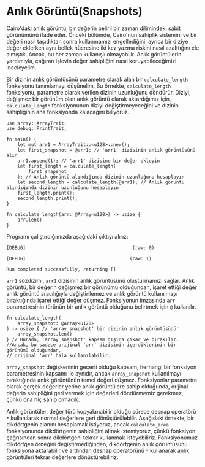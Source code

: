# Anlık Görüntü(Snapshots) #

Cairo'daki anlık görüntü, bir değerin belirli bir zaman dilimindeki sabit görünümünü ifade eder. Önceki bölümde, Cairo'nun sahiplik sistemini ve bir değeri nasıl taşıdıktan sonra kullanmamızı engellediğini, ayrıca bir diziye değer eklerken aynı bellek hücresine iki kez yazma riskini nasıl azalttığını ele almıştık. Ancak, bu her zaman kullanışlı olmayabilir. Anlık görüntülerin yardımıyla, çağıran işlevin değer sahipliğini nasıl koruyabileceğimizi inceleyelim.

Bir dizinin anlık görüntüsünü parametre olarak alan bir `calculate_length` fonksiyonu tanımlamayı düşünelim. Bu örnekte, `calculate_length` fonksiyonu, parametre olarak verilen dizinin uzunluğunu döndürür. Diziyi, değişmez bir görünüm olan anlık görüntü olarak aktardığımız için, `calculate_length` fonksiyonunun diziyi değiştirmeyeceğini ve dizinin sahipliğinin ana fonksiyonda kalacağını biliyoruz.
```
use array::ArrayTrait;
use debug::PrintTrait;

fn main() {
    let mut arr1 = ArrayTrait::<u128>::new();
    let first_snapshot = @arr1; // 'arr1' dizisinin anlık görüntüsünü alın
    arr1.append(1); // 'arr1' dizisine bir değer ekleyin
    let first_length = calculate_length(
        first_snapshot
    ); // Anlık görüntü alındığında dizinin uzunluğunu hesaplayın
    let second_length = calculate_length(@arr1); // Anlık görüntü alındığında dizinin uzunluğunu hesaplayın
    first_length.print();
    second_length.print();
}

fn calculate_length(arr: @Array<u128>) -> usize {
    arr.len()
}
```
Programı çalıştırdığımızda aşağıdaki çıktıyı alırız:
```
[DEBUG]                                       (raw: 0)

[DEBUG]                                      (raw: 1)

Run completed successfully, returning []
```
`arr1` sözdizimi, `arr1` dizisinin anlık görüntüsünü oluşturmamızı sağlar. Anlık görüntü, bir değerin değişmez bir görünümü olduğundan, işaret ettiği değer anlık görüntü aracılığıyla değiştirilemez ve anlık görüntü kullanılmayı bıraktığında işaret ettiği değer düşmez.
Fonksiyonun imzasında `arr` parametresinin türünün bir anlık görüntü olduğunu belirtmek için `@` kullanılır.
```
fn calculate_length(
    array_snapshot: @Array<u128>
) -> usize { // 'array_snapshot' bir dizinin anlık görüntüsüdür
    array_snapshot.len()
} // Burada, 'array_snapshot' kapsam dışına çıkar ve bırakılır. 
//Ancak, bu sadece orijinal 'arr' dizisinin içerdiklerinin bir görünümü olduğundan,
// orijinal 'arr' hala kullanılabilir.
```
`array_snapshot` değişkeninin geçerli olduğu kapsam, herhangi bir fonksiyon parametresinin kapsamı ile aynıdır, ancak `array_snapshot` kullanılmayı bıraktığında anlık görüntünün temel değeri düşmez. Fonksiyonlar parametre olarak gerçek değerler yerine anlık görüntülere sahip olduğunda, orijinal değerin sahipliğini geri vermek için değerleri döndürmemiz gerekmez, çünkü ona hiç sahip olmadık.

Anlık görüntüler, değer türü kopyalanabilir olduğu sürece desnap operatörü `*` kullanılarak normal değerlere geri dönüştürülebilir. Aşağıdaki örnekte, bir dikdörtgenin alanını hesaplamak istiyoruz, ancak `calculate_area` fonksiyonunda dikdörtgenin sahipliğini almak istemiyoruz, çünkü fonksiyon çağrısından sonra dikdörtgeni tekrar kullanmak isteyebiliriz. Fonksiyonumuz dikdörtgen örneğini değiştirmediğinden, dikdörtgenin anlık görüntüsünü fonksiyona aktarabilir ve ardından desnap operatörünü `*` kullanarak anlık görüntüleri tekrar değerlere dönüştürebiliriz.
